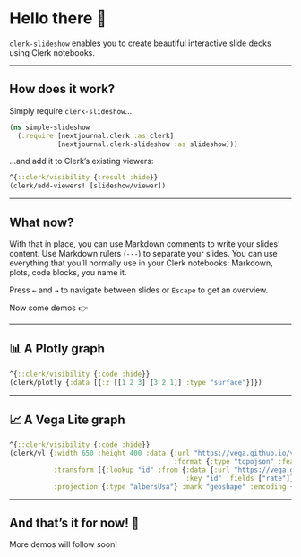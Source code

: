 # Hello there 👋

`clerk-slideshow` enables you to create beautiful interactive slide decks
using Clerk notebooks.

---

## How does it work?

Simply require `clerk-slideshow`…

```clojure
(ns simple-slideshow
  (:require [nextjournal.clerk :as clerk]
            [nextjournal.clerk-slideshow :as slideshow]))
```

…and add it to Clerk’s existing viewers:

```clojure
^{::clerk/visibility {:result :hide}}
(clerk/add-viewers! [slideshow/viewer])
```

---

## What now?

With that in place, you can use Markdown comments to write your slides’ content.
Use Markdown rulers (`---`) to separate your slides. You can use everything that
you’ll normally use in your Clerk notebooks:
Markdown, plots, code blocks, you name it.

Press `←` and `→` to navigate between slides or `Escape` to get an overview.

Now some demos 👉

---

## 📊 A Plotly graph

```clojure
^{::clerk/visibility {:code :hide}}
(clerk/plotly {:data [{:z [[1 2 3] [3 2 1]] :type "surface"}]})
```

---

## 📈 A Vega Lite graph

```clojure
^{::clerk/visibility {:code :hide}}
(clerk/vl {:width 650 :height 400 :data {:url "https://vega.github.io/vega-datasets/data/us-10m.json"
                                         :format {:type "topojson" :feature "counties"}}
           :transform [{:lookup "id" :from {:data {:url "https://vega.github.io/vega-datasets/data/unemployment.tsv"}
                                            :key "id" :fields ["rate"]}}]
           :projection {:type "albersUsa"} :mark "geoshape" :encoding {:color {:field "rate" :type "quantitative"}}})
```

---

## And that’s it for now! 👋

More demos will follow soon!
